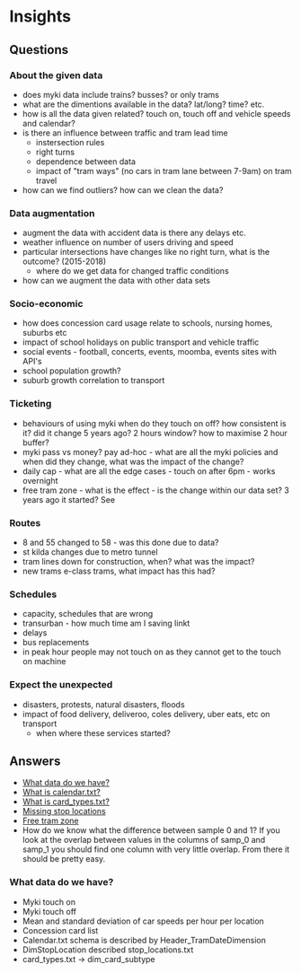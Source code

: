 # Insights

## Questions

### About the given data

  - does myki data include trains? busses? or only trams
  - what are the dimentions available in the data? lat/long? time? etc.
  - how is all the data given related? touch on, touch off and vehicle speeds and calendar?
  - is there an influence between traffic and tram lead time
    - instersection rules
    - right turns
    - dependence between data
    - impact of "tram ways" (no cars in tram lane between 7-9am) on tram travel
  - how can we find outliers? how can we clean the data?

### Data augmentation

  - augment the data with accident data is there any delays etc.
  - weather influence on number of users driving and speed
  - particular intersections have changes like no right turn, what is the outcome? (2015-2018)
    - where do we get data for changed traffic conditions
  - how can we augment the data with other data sets

### Socio-economic
  - how does concession card usage relate to schools, nursing homes, suburbs etc
  - impact of school holidays on public transport and vehicle traffic
  - social events - football, concerts, events, moomba, events sites with API's
  - school population growth?
  - suburb growth correlation to transport

### Ticketing
  - behaviours of using myki when do they touch on off? how consistent is it? did it change 5 years ago? 2 hours window? how to maximise 2 hour buffer?
  - myki pass vs money? pay ad-hoc - what are all the myki policies and when did they change, what was the impact of the change?
  - daily cap - what are all the edge cases - touch on after 6pm - works overnight
  - free tram zone - what is the effect - is the change within our data set? 3 years ago it started? See [](./)

### Routes
  - 8 and 55 changed to 58 - was this done due to data?
  - st kilda changes due to metro tunnel
  - tram lines down for construction, when? what was the impact?
  - new trams e-class trams, what impact has this had?

### Schedules
  - capacity, schedules that are wrong
  - transurban - how much time am I saving linkt
  - delays
  - bus replacements
  - in peak hour people may not touch on as they cannot get to the touch on machine

### Expect the unexpected
  - disasters, protests, natural disasters, floods
  - impact of food delivery, deliveroo, coles delivery, uber eats, etc on transport
    - when where these services started?

## Answers
  - [What data do we have?](README.md#what-data-do-we-have)
  - [What is calendar.txt?](what_is_calendar_txt.ipynb)
  - [What is card_types.txt?](what_is_card_types_txt.ipynb)
  - [Missing stop locations](missing_stop_locations.md)
  - [Free tram zone](free_tram_zone.md)
  - How do we know what the difference between sample 0 and 1? If you look at the overlap between values in the columns of samp_0 and samp_1 you should find one column with very little overlap. From there it should be pretty easy.

### What data do we have?

  - Myki touch on
  - Myki touch off
  - Mean and standard deviation of car speeds per hour per location
  - Concession card list
  - Calendar.txt schema is described by Header_TramDateDimension
  - DimStopLocation described stop_locations.txt
  - card_types.txt → dim_card_subtype
